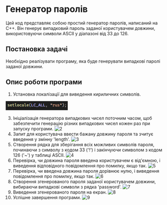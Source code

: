 # Генератор паролів

Цей код представляє собою простий генератор паролів, написаний на C++. Він генерує випадковий пароль заданої користувачем довжини, використовуючи символи ASCII у діапазоні від 33 до 126.

## Постановка задачі

Необхідно реалізувати програму, яка буде генерувати випадкові паролі заданої довжини.

## Опис роботи програми

1. Установка локалізації для виведення кириличних символів.

![1](https://github.com/TeslenkoPavlo/Implementation-of-a-simple-password-generation-algorithm-in-C/blob/main/PNG/1.png)

3. Ініціалізація генератора випадкових чисел поточним часом, щоб забезпечити генерацію різних випадкових чисел кожен раз при запуску програми.
![2](2.png)
4. Запит для користувача ввести бажану довжину пароля та зчитує введення у змінну 'length'.
![3](3.png)
5. Створення рядка для зберігання всіх можливих символів пароля, починаючи з символу з кодом 33 ('!') і закінчуючи символом з кодом 126 ('~') у таблиці ASCII.
![4](4.png)
6. Перевірка, чи довжина пароля введена користувачем є від'ємною, і виведення відповідного повідомлення про помилку, якщо так.
![5](5.png)
7. Перевірка, чи введена довжина пароля дорівнює нулю, і виведення повідомлення про помилку, якщо так.
![6](6.png)
8. Створення згенерованого пароля заданої користувачем довжини, вибираючи випадкові символи з рядка 'password'.
![7](7.png)
9. Виведення згенерованого пароля на екран.
![8](8.png)
10. Успішне завершення програми.
![9](9.png)
